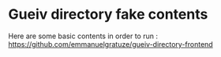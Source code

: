 # Gueiv directory fake contents

Here are some basic contents in order to run : https://github.com/emmanuelgratuze/gueiv-directory-frontend